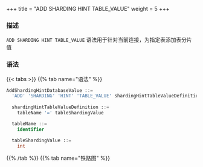 +++
title = "ADD SHARDING HINT TABLE_VALUE"
weight = 5
+++

### 描述

`ADD SHARDING HINT TABLE_VALUE` 语法用于针对当前连接，为指定表添加表分片值
### 语法

{{< tabs >}}
{{% tab name="语法" %}}
```sql
AddShardingHintDatabaseValue ::=
  'ADD' 'SHARDING' 'HINT' 'TABLE_VALUE' shardingHintTableValueDefinition
  
  shardingHintTableValueDefinition ::=
    tableName '=' tableShardingValue

  tableName ::=
    identifier

  tableShardingValue ::=
    int
```
{{% /tab %}}
{{% tab name="铁路图" %}}
<iframe frameborder="0" name="diagram" id="diagram" width="100%" height="100%"></iframe>
{{% /tab %}}
{{< /tabs >}}

### 示例

- 为指定表添加表分片值

```sql
ADD SHARDING HINT TABLE_VALUE t_order = 100;
```

### 保留字

`ADD`、`SHARDING`、`HINT`、`TABLE_VALUE`

### 相关链接

- [保留字](/cn/user-manual/shardingsphere-proxy/distsql/syntax/reserved-word/)